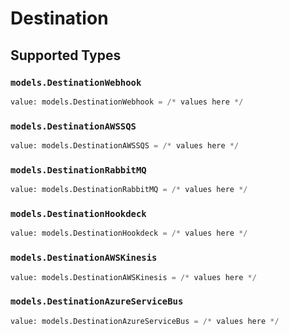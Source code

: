 # Destination


## Supported Types

### `models.DestinationWebhook`

```python
value: models.DestinationWebhook = /* values here */
```

### `models.DestinationAWSSQS`

```python
value: models.DestinationAWSSQS = /* values here */
```

### `models.DestinationRabbitMQ`

```python
value: models.DestinationRabbitMQ = /* values here */
```

### `models.DestinationHookdeck`

```python
value: models.DestinationHookdeck = /* values here */
```

### `models.DestinationAWSKinesis`

```python
value: models.DestinationAWSKinesis = /* values here */
```

### `models.DestinationAzureServiceBus`

```python
value: models.DestinationAzureServiceBus = /* values here */
```

